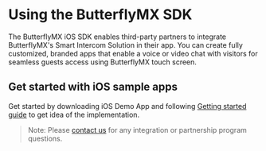 # Using the ButterflyMX SDK

The ButterflyMX iOS SDK enables third-party partners to integrate ButterflyMX's Smart Intercom Solution in their app. You can create fully customized, branded apps that enable a voice or video chat with visitors for seamless guests access using ButterflyMX touch screen.

## Get started with iOS sample apps
Get started by downloading iOS Demo App and following [Getting started guide](https://github.com/runslikebutter/ios-demo-app/wiki/Use-the-Sample-App) to get idea of the implementation.

> Note: Please [contact us](mailto:support@butterflymx.com) for any integration or partnership program questions.
